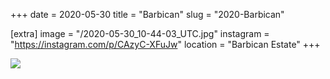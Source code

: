 +++
date = 2020-05-30
title = "Barbican"
slug = "2020-Barbican"

[extra]
image = "/2020-05-30_10-44-03_UTC.jpg"
instagram = "https://instagram.com/p/CAzyC-XFuJw"
location = "Barbican Estate"
+++

<img src="/2020-05-30_10-44-03_UTC.jpg" />

